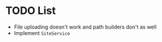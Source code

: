 TODO List
=========

 * File uploading doesn't work and path builders don't as well
 * Implement `SiteService`